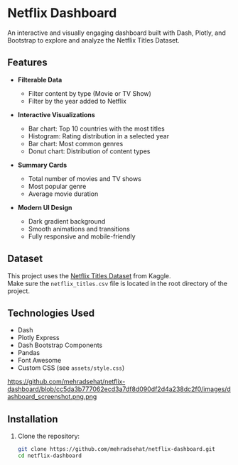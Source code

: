 # Netflix Dashboard

An interactive and visually engaging dashboard built with Dash, Plotly, and Bootstrap to explore and analyze the Netflix Titles Dataset.

## Features

- **Filterable Data**
  - Filter content by type (Movie or TV Show)
  - Filter by the year added to Netflix

- **Interactive Visualizations**
  - Bar chart: Top 10 countries with the most titles
  - Histogram: Rating distribution in a selected year
  - Bar chart: Most common genres
  - Donut chart: Distribution of content types

- **Summary Cards**
  - Total number of movies and TV shows
  - Most popular genre
  - Average movie duration

- **Modern UI Design**
  - Dark gradient background
  - Smooth animations and transitions
  - Fully responsive and mobile-friendly

## Dataset

This project uses the [Netflix Titles Dataset](https://www.kaggle.com/datasets/shivamb/netflix-shows) from Kaggle.  
Make sure the `netflix_titles.csv` file is located in the root directory of the project.

## Technologies Used

- Dash  
- Plotly Express  
- Dash Bootstrap Components  
- Pandas  
- Font Awesome  
- Custom CSS (see `assets/style.css`)

https://github.com/mehradsehat/netflix-dashboard/blob/cc5da3b777062ecd3a7df8d090df2d4a238dc2f0/images/dashboard_screenshot.png.png
## Installation

1. Clone the repository:
   ```bash
   git clone https://github.com/mehradsehat/netflix-dashboard.git
   cd netflix-dashboard
